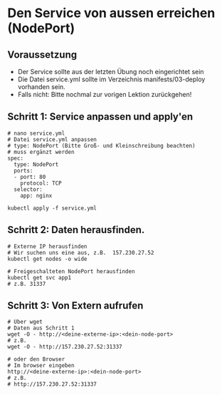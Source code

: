 # Den Service von aussen erreichen (NodePort) 

## Voraussetzung

  * Der Service sollte aus der letzten Übung noch eingerichtet sein
  * Die Datei service.yml sollte im Verzeichnis manifests/03-deploy vorhanden sein.
  * Falls nicht: Bitte nochmal zur vorigen Lektion zurückgehen!


## Schritt 1: Service anpassen und apply'en

```
# nano service.yml 
# Datei service.yml anpassen
# type: NodePort (Bitte Groß- und Kleinschreibung beachten)
# muss ergänzt werden
spec:
  type: NodePort
  ports:
  - port: 80
    protocol: TCP
  selector:
    app: nginx
```

```
kubectl apply -f service.yml
```

## Schritt 2: Daten herausfinden.

```
# Externe IP herausfinden
# Wir suchen uns eine aus, z.B.  157.230.27.52
kubectl get nodes -o wide

# Freigeschalteten NodePort herausfinden
kubectl get svc app1
# z.B. 31337 
```

## Schritt 3: Von Extern aufrufen 

```
# Über wget
# Daten aus Schritt 1
wget -O - http://<deine-externe-ip>:<dein-node-port>
# z.B.
wget -O - http://157.230.27.52:31337
```

```
# oder den Browser
# Im browser eingeben
http://<deine-externe-ip>:<dein-node-port>
# z.B.
# http://157.230.27.52:31337
```
```
